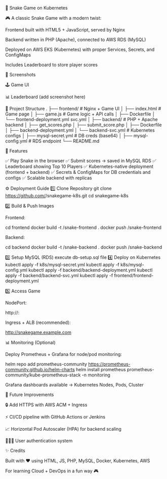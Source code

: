 🐍 Snake Game on Kubernetes

🎮 A classic Snake Game with a modern twist:

Frontend built with HTML5 + JavaScript, served by Nginx

Backend written in PHP (Apache), connected to AWS RDS (MySQL)

Deployed on AWS EKS (Kubernetes) with proper Services, Secrets, and ConfigMaps

Includes Leaderboard to store player scores

📸 Screenshots

🕹️ Game UI


📊 Leaderboard
(add screenshot here)

📂 Project Structure
.
├── frontend/                  # Nginx + Game UI
│   ├── index.html             # Game page
│   ├── game.js                # Game logic + API calls
│   ├── Dockerfile
│   └── frontend-deployment.yml svc.yml
│
├── backend/                   # PHP + Apache backend
│   ├── get_scores.php
│   ├── submit_score.php
│   ├── Dockerfile
│   ├── backend-deployment.yml
│   └── backend-svc.yml                       # Kubernetes configs
│   ├── mysql-secret.yml       # DB creds (base64)
│   ├── mysql-config.yml       # RDS endpoint
└── README.md

🚀 Features

✅ Play Snake in the browser
✅ Submit scores → saved in MySQL RDS
✅ Leaderboard showing Top 10 Players
✅ Kubernetes-native deployment (frontend + backend)
✅ Secrets & ConfigMaps for DB credentials and configs
✅ Scalable backend with replicas

⚙️ Deployment Guide
1️⃣ Clone Repository
git clone https://github.com/<your-username>/snakegame-k8s.git
cd snakegame-k8s

2️⃣ Build & Push Images

Frontend:

cd frontend
docker build -t <dockerhub-username>/snake-frontend .
docker push <dockerhub-username>/snake-frontend


Backend:

cd backend
docker build -t <dockerhub-username>/snake-backend .
docker push <dockerhub-username>/snake-backend

3️⃣ Setup MySQL (RDS)
 execute db-setup.sql file 
4️⃣ Deploy on Kubernetes
kubectl apply -f k8s/mysql-secret.yml
kubectl apply -f k8s/mysql-config.yml
kubectl apply -f backend/backend-deployment.yml
kubectl apply -f backend/backend-svc.yml
kubectl apply -f frontend/frontend-deployment.yml

5️⃣ Access Game

NodePort:

http://<node-public-ip>:<nodePort>


Ingress + ALB (recommended):

http://snakegame.example.com

📊 Monitoring (Optional)

Deploy Prometheus + Grafana for node/pod monitoring:

helm repo add prometheus-community https://prometheus-community.github.io/helm-charts
helm install prometheus prometheus-community/kube-prometheus-stack -n monitoring


Grafana dashboards available → Kubernetes Nodes, Pods, Cluster

🎯 Future Improvements

🔒 Add HTTPS with AWS ACM + Ingress

⚡ CI/CD pipeline with GitHub Actions or Jenkins

📈 Horizontal Pod Autoscaler (HPA) for backend scaling

🧑‍🤝‍🧑 User authentication system

✨ Credits

Built with ❤️ using HTML, JS, PHP, MySQL, Docker, Kubernetes, AWS

For learning Cloud + DevOps in a fun way 🎮
